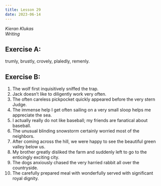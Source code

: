 ```yaml
---
title: Lesson 29
date: 2023-06-14
---
```


*Kieran Klukas*  
*Writing*  

## Exercise A:  

trumly, brustly, crovely, plaledly, remenly.  

## Exercise B:  

1. The wolf first inquisitively sniffed the trap.  
2. Jack doesn’t like to diligently work very often.  
3. The often careless pickpocket quickly appeared before the very stern Judge.  
4. The immense help I get often sailing on a very small sloop helps me appreciate the sea.  
5. I actually really do not like baseball; my friends are fanatical about baseball.  
6. The unusual blinding snowstorm certainly worried most of the neighbors.  
7. After coming across the hill, we were happy to see the beautiful green valley below us.  
8. My brother greatly disliked the farm and suddenly left to go to the enticingly exciting city.  
9. The dogs anxiously chased the very harried rabbit all over the countryside.  
10. The carefully prepared meal with wonderfully served with significant royal dignity.